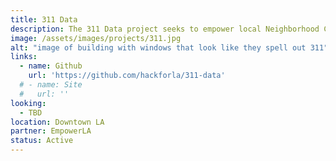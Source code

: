 ```yaml
---
title: 311 Data
description: The 311 Data project seeks to empower local Neighborhood Councils to improve the ideation and analysis of their initiatives using the wealth of publicly available 311 data.
image: /assets/images/projects/311.jpg
alt: "image of building with windows that look like they spell out 311"
links: 
  - name: Github
    url: 'https://github.com/hackforla/311-data'
  # - name: Site
  #   url: ''
looking: 
  - TBD
location: Downtown LA
partner: EmpowerLA
status: Active
---
```

